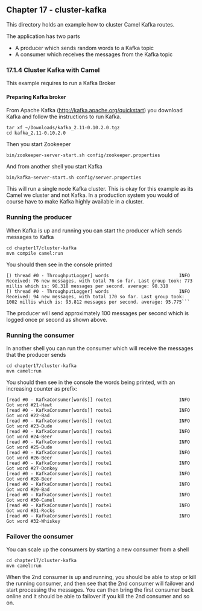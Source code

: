 Chapter 17 - cluster-kafka
--------------------------

This directory holds an example how to cluster Camel Kafka routes.
 
The application has two parts

- A producer which sends random words to a Kafka topic
- A consumer which receives the messages from the Kafka topic

### 17.1.4 Cluster Kafka with Camel

This example requires to run a Kafka Broker

#### Preparing Kafka broker

From Apache Kafka (http://kafka.apache.org/quickstart) you download Kafka and follow the instructions to run Kafka.

    tar xf ~/Downloads/kafka_2.11-0.10.2.0.tgz
    cd kafka_2.11-0.10.2.0
     
Then you start Zookeeper
     
    bin/zookeeper-server-start.sh config/zookeeper.properties
    
And from another shell you start Kafka
    
    bin/kafka-server-start.sh config/server.properties

This will run a single node Kafka cluster. This is okay for this example as its Camel we cluster and not Kafka.
In a production system you would of course have to make Kafka highly available in a cluster.

### Running the producer

When Kafka is up and running you can start the producer which sends messages to Kafka

    cd chapter17/cluster-kafka
    mvn compile camel:run
    
You should then see in the console printed
    
```
[) thread #0 - ThroughputLogger] words                          INFO  Received: 76 new messages, with total 76 so far. Last group took: 773 millis which is: 98.318 messages per second. average: 98.318
[) thread #0 - ThroughputLogger] words                          INFO  Received: 94 new messages, with total 170 so far. Last group took: 1002 millis which is: 93.812 messages per second. average: 95.775```
```

The producer will send approximately 100 messages per second which is logged once pr second as shown above.

### Running the consumer

In another shell you can run the consumer which will receive the messages that the producer sends

    cd chapter17/cluster-kafka
    mvn camel:run
    
You should then see in the console the words being printed, with an increasing counter as prefix:
    
```
[read #0 - KafkaConsumer[words]] route1                         INFO  Got word #21-Hawt
[read #0 - KafkaConsumer[words]] route1                         INFO  Got word #22-Bad
[read #0 - KafkaConsumer[words]] route1                         INFO  Got word #23-Dude
[read #0 - KafkaConsumer[words]] route1                         INFO  Got word #24-Beer
[read #0 - KafkaConsumer[words]] route1                         INFO  Got word #25-Dude
[read #0 - KafkaConsumer[words]] route1                         INFO  Got word #26-Beer
[read #0 - KafkaConsumer[words]] route1                         INFO  Got word #27-Donkey
[read #0 - KafkaConsumer[words]] route1                         INFO  Got word #28-Beer
[read #0 - KafkaConsumer[words]] route1                         INFO  Got word #29-Bad
[read #0 - KafkaConsumer[words]] route1                         INFO  Got word #30-Camel
[read #0 - KafkaConsumer[words]] route1                         INFO  Got word #31-Rocks
[read #0 - KafkaConsumer[words]] route1                         INFO  Got word #32-Whiskey
```

### Failover the consumer

You can scale up the consumers by starting a new consumer from a shell

    cd chapter17/cluster-kafka
    mvn camel:run

When the 2nd consumer is up and running, you should be able to stop or kill the running consumer, and then see that the 2nd consumer
will failover and start processing the messages. You can then bring the first consumer back online and it should be able to failover if
you kill the 2nd consumer and so on.
